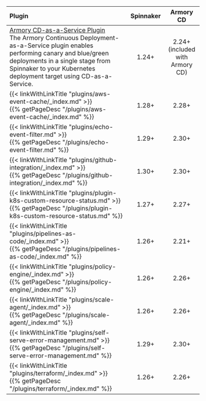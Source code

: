 | Plugin                                                                                                                                                                                                                                                                                                    | Spinnaker |             Armory CD              |
|:----------------------------------------------------------------------------------------------------------------------------------------------------------------------------------------------------------------------------------------------------------------------------------------------------------|:---------:|:----------------------------------:|
| [Armory CD-as-a-Service Plugin](https://developer.armory.io/docs/integrations/plugin-spinnaker)<br>The Armory Continuous Deployment-as-a-Service plugin enables performing canary and blue/green deployments in a single stage from Spinnaker to your Kubernetes deployment target using CD-as-a-Service. |   1.24+   | 2.24+<br>(included with Armory CD) |
| {{< linkWithLinkTitle "plugins/aws-event-cache/_index.md" >}}<br>{{% getPageDesc "/plugins/aws-event-cache/_index.md" %}}                                                                                                                                                                     |   1.28+   |               2.28+                |
| {{< linkWithLinkTitle "plugins/echo-event-filter.md" >}}<br>{{% getPageDesc "/plugins/echo-event-filter.md" %}}                                                                                                                                                                                           |   1.29+   |               2.30+                |
| {{< linkWithLinkTitle "plugins/github-integration/_index.md" >}}<br>{{% getPageDesc "/plugins/github-integration/_index.md" %}}                                                                                                                                                                           |   1.30+   |               2.30+                |
| {{< linkWithLinkTitle "plugins/plugin-k8s-custom-resource-status.md" >}}<br>{{% getPageDesc "/plugins/plugin-k8s-custom-resource-status.md" %}}                                                                                                                                                           |   1.27+   |               2.27+                |
| {{< linkWithLinkTitle "plugins/pipelines-as-code/_index.md" >}}<br>{{% getPageDesc "/plugins/pipelines-as-code/_index.md" %}}                                                                                                                                                                             |   1.26+   |               2.21+                |
| {{< linkWithLinkTitle "plugins/policy-engine/_index.md" >}}<br>{{% getPageDesc "/plugins/policy-engine/_index.md" %}}                                                                                                                                                                                     |   1.26+   |               2.26+                |
| {{< linkWithLinkTitle "plugins/scale-agent/_index.md" >}}<br>{{% getPageDesc "/plugins/scale-agent/_index.md" %}}                                                                                                                                                                                         |   1.26+   |               2.26+                |
| {{< linkWithLinkTitle "plugins/self-serve-error-management.md" >}}<br>{{% getPageDesc "/plugins/self-serve-error-management.md" %}} |   1.29+   | 2.30+ |
| {{< linkWithLinkTitle "plugins/terraform/_index.md" >}}<br>{{% getPageDesc "/plugins/terraform/_index.md" %}}                                                                                                                                                                                             |   1.26+   |               2.26+                |
